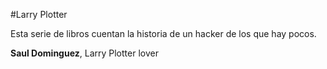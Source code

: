 #Larry Plotter

Esta serie de libros cuentan la historia de un hacker de los que hay pocos.

**Saul Dominguez**, Larry Plotter lover 
